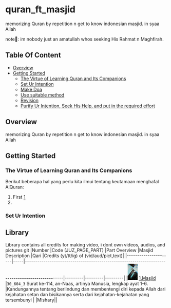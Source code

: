 # quran_ft_masjid
memorizing Quran by repetition n get to know indonesian masjid. in syaa Allah

note📓: im nobody just an amatullah whos seeking His Rahmat n Maghfirah.

## Table Of Content

- [Overview](#overview)
- [Getting Started](#getting-started)
  * [The Virtue of Learning Quran and Its Companions](#requirement)
  * [Set Ur Intention](#setup)
  * [Make Doa](#setup1)
  * [Use suitable method](#setup2)
  * [Revision](#setup)
  * [Purify Ur Intention, Seek His Help, and put in the required effort](#setup)

## Overview 
memorizing Quran by repetition n get to know indonesian masjid. in syaa Allah

## Getting Started
### The Virtue of Learning Quran and Its Companions
Berikut beberapa hal yang perlu kita ilmui tentang keutamaan menghafal AlQuran:

1. First [1](https://flutter.dev/docs/get-started/install)
2.

### Set Ur Intention

## Library 

Library contains all credits for making video, i dont own videos, audios, and pictures
git
|Number   |Code (JUZ_PAGE_PART)  |Part Overview |Masjid Description     |Qari |Credits (yt/tt/ig) of (vid/aud/pict,text)|
|----------------------|-----|------------------------------------------------------------------------------------------------|---------|---------|---------|
|[<img src="/id/2.jpg" height="50"/>](image.png) [1.Masjid](pub.dev/packages/dartz)        |`30_604_3`    Surat ke-114, an-Naas, artinya Manusia, lengkap ayat 1-6.       |Kandungannya tentang berlindung dan membentengi diri kepada Allah dari kejahatan setan dan bisikannya serta dari kejahatan-kejahatan yang tersembunyi  |   |Mishary||


